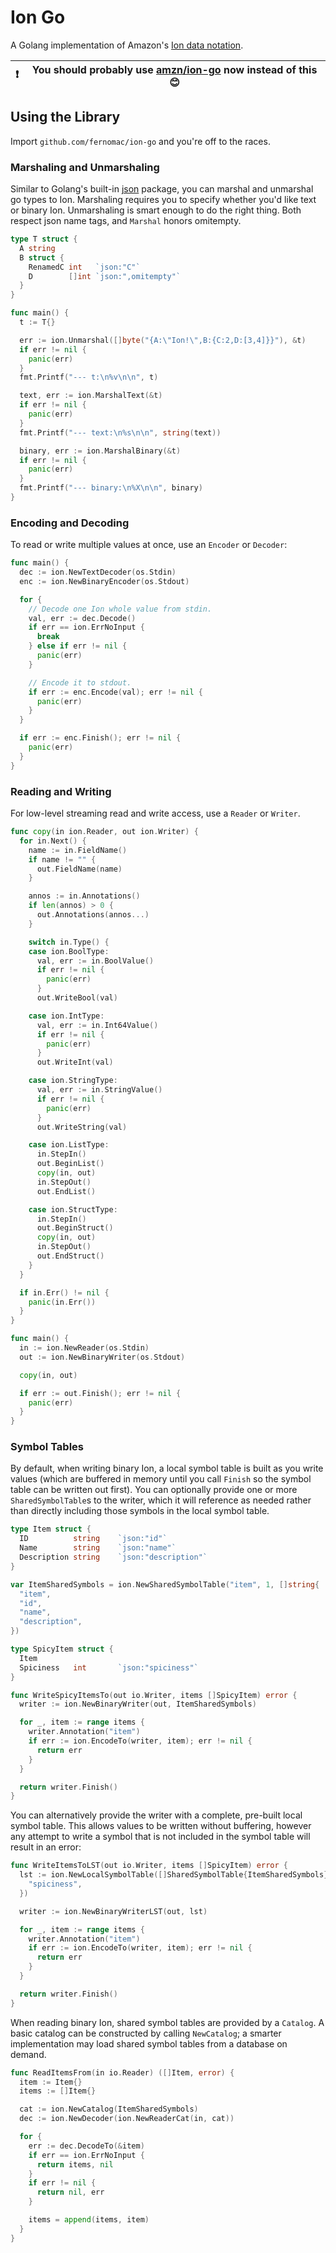 # Ion Go
A Golang implementation of Amazon's [Ion data notation](https://amzn.github.io/ion-docs/).

| ❗ | You should probably use [amzn/ion-go](https://github.com/amzn/ion-go) now instead of this 😊 |
|---|----|

## Using the Library
Import `github.com/fernomac/ion-go` and you're off to the races.

### Marshaling and Unmarshaling
Similar to Golang's built-in [json](https://golang.org/pkg/encoding/json/) package,
you can marshal and unmarshal go types to Ion. Marshaling requires you to specify
whether you'd like text or binary Ion. Unmarshaling is smart enough to do the right
thing. Both respect json name tags, and `Marshal` honors omitempty.
```Go
type T struct {
  A string
  B struct {
    RenamedC int   `json:"C"`
    D        []int `json:",omitempty"`
  }
}

func main() {
  t := T{}

  err := ion.Unmarshal([]byte("{A:\"Ion!\",B:{C:2,D:[3,4]}}"), &t)
  if err != nil {
    panic(err)
  }
  fmt.Printf("--- t:\n%v\n\n", t)

  text, err := ion.MarshalText(&t)
  if err != nil {
    panic(err)
  }
  fmt.Printf("--- text:\n%s\n\n", string(text))

  binary, err := ion.MarshalBinary(&t)
  if err != nil {
    panic(err)
  }
  fmt.Printf("--- binary:\n%X\n\n", binary)
}
```

### Encoding and Decoding
To read or write multiple values at once, use an `Encoder` or `Decoder`:
```Go
func main() {
  dec := ion.NewTextDecoder(os.Stdin)
  enc := ion.NewBinaryEncoder(os.Stdout)

  for {
    // Decode one Ion whole value from stdin.
    val, err := dec.Decode()
    if err == ion.ErrNoInput {
      break
    } else if err != nil {
      panic(err)
    }

    // Encode it to stdout.
    if err := enc.Encode(val); err != nil {
      panic(err)
    }
  }

  if err := enc.Finish(); err != nil {
    panic(err)
  }
}
```

### Reading and Writing
For low-level streaming read and write access, use a `Reader` or `Writer`.
```Go
func copy(in ion.Reader, out ion.Writer) {
  for in.Next() {
    name := in.FieldName()
    if name != "" {
      out.FieldName(name)
    }

    annos := in.Annotations()
    if len(annos) > 0 {
      out.Annotations(annos...)
    }

    switch in.Type() {
    case ion.BoolType:
      val, err := in.BoolValue()
      if err != nil {
        panic(err)
      }
      out.WriteBool(val)

    case ion.IntType:
      val, err := in.Int64Value()
      if err != nil {
        panic(err)
      }
      out.WriteInt(val)

    case ion.StringType:
      val, err := in.StringValue()
      if err != nil {
        panic(err)
      }
      out.WriteString(val)

    case ion.ListType:
      in.StepIn()
      out.BeginList()
      copy(in, out)
      in.StepOut()
      out.EndList()

    case ion.StructType:
      in.StepIn()
      out.BeginStruct()
      copy(in, out)
      in.StepOut()
      out.EndStruct()
    }
  }

  if in.Err() != nil {
    panic(in.Err())
  }
}

func main() {
  in := ion.NewReader(os.Stdin)
  out := ion.NewBinaryWriter(os.Stdout)

  copy(in, out)

  if err := out.Finish(); err != nil {
    panic(err)
  }
}
```

### Symbol Tables
By default, when writing binary Ion, a local symbol table is built as you write
values (which are buffered in memory until you call `Finish` so the symbol table
can be written out first). You can optionally provide one or more
`SharedSymbolTable`s to the writer, which it will reference as needed rather
than directly including those symbols in the local symbol table.
```Go
type Item struct {
  ID          string    `json:"id"`
  Name        string    `json:"name"`
  Description string    `json:"description"`
}

var ItemSharedSymbols = ion.NewSharedSymbolTable("item", 1, []string{
  "item",
  "id",
  "name",
  "description",
})

type SpicyItem struct {
  Item
  Spiciness   int       `json:"spiciness"`
}

func WriteSpicyItemsTo(out io.Writer, items []SpicyItem) error {
  writer := ion.NewBinaryWriter(out, ItemSharedSymbols)

  for _, item := range items {
    writer.Annotation("item")
    if err := ion.EncodeTo(writer, item); err != nil {
      return err
    }
  }

  return writer.Finish()
}
```

You can alternatively provide the writer with a complete, pre-built local symbol table.
This allows values to be written without buffering, however any attempt to write a
symbol that is not included in the symbol table will result in an error:
```Go
func WriteItemsToLST(out io.Writer, items []SpicyItem) error {
  lst := ion.NewLocalSymbolTable([]SharedSymbolTable{ItemSharedSymbols}, []string{
    "spiciness",
  })

  writer := ion.NewBinaryWriterLST(out, lst)

  for _, item := range items {
    writer.Annotation("item")
    if err := ion.EncodeTo(writer, item); err != nil {
      return err
    }
  }

  return writer.Finish()
}
```

When reading binary Ion, shared symbol tables are provided by a `Catalog`. A basic
catalog can be constructed by calling `NewCatalog`; a smarter implementation may
load shared symbol tables from a database on demand.
```Go
func ReadItemsFrom(in io.Reader) ([]Item, error) {
  item := Item{}
  items := []Item{}

  cat := ion.NewCatalog(ItemSharedSymbols)
  dec := ion.NewDecoder(ion.NewReaderCat(in, cat))

  for {
    err := dec.DecodeTo(&item)
    if err == ion.ErrNoInput {
      return items, nil
    }
    if err != nil {
      return nil, err
    }

    items = append(items, item)
  }
}
```

